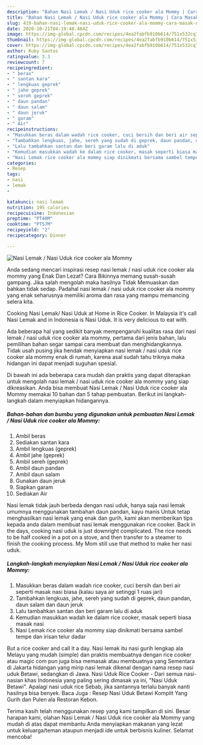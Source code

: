 ```yaml
---
description: "Bahan Nasi Lemak / Nasi Uduk rice cooker ala Mommy | Cara Masak Nasi Lemak / Nasi Uduk rice cooker ala Mommy Yang Enak Dan Mudah"
title: "Bahan Nasi Lemak / Nasi Uduk rice cooker ala Mommy | Cara Masak Nasi Lemak / Nasi Uduk rice cooker ala Mommy Yang Enak Dan Mudah"
slug: 419-bahan-nasi-lemak-nasi-uduk-rice-cooker-ala-mommy-cara-masak-nasi-lemak-nasi-uduk-rice-cooker-ala-mommy-yang-enak-dan-mudah
date: 2020-10-21T04:19:48.484Z
image: https://img-global.cpcdn.com/recipes/4ea2fabfb910b614/751x532cq70/nasi-lemak-nasi-uduk-rice-cooker-ala-mommy-foto-resep-utama.jpg
thumbnail: https://img-global.cpcdn.com/recipes/4ea2fabfb910b614/751x532cq70/nasi-lemak-nasi-uduk-rice-cooker-ala-mommy-foto-resep-utama.jpg
cover: https://img-global.cpcdn.com/recipes/4ea2fabfb910b614/751x532cq70/nasi-lemak-nasi-uduk-rice-cooker-ala-mommy-foto-resep-utama.jpg
author: Ruby Santos
ratingvalue: 3.3
reviewcount: 7
recipeingredient:
- " beras"
- " santan kara"
- " lengkuas geprek"
- " jahe geprek"
- " sereh geprek"
- " daun pandan"
- " daun salam"
- " daun jeruk"
- " garam"
- " Air"
recipeinstructions:
- "Masukkan beras dalam wadah rice cooker, cuci bersih dan beri air seperti masak nasi biasa (kalau saya air setinggi 1 ruas jari)"
- "Tambahkan lengkuas, jahe, sereh yang sudah di geprek, daun pandan, daun salam dan daun jeruk"
- "Lalu tambahkan santan dan beri garam lalu di aduk"
- "Kemudian masukkan wadah ke dalam rice cooker, masak seperti biasa masak nasi"
- "Nasi Lemak rice cooker ala mommy siap dinikmati bersama sambel tempe dan irisan telur dadar"
categories:
- Resep
tags:
- nasi
- lemak
- 

katakunci: nasi lemak  
nutrition: 195 calories
recipecuisine: Indonesian
preptime: "PT40M"
cooktime: "PT57M"
recipeyield: "2"
recipecategory: Dinner

---
```



![Nasi Lemak / Nasi Uduk rice cooker ala Mommy](https://img-global.cpcdn.com/recipes/4ea2fabfb910b614/751x532cq70/nasi-lemak-nasi-uduk-rice-cooker-ala-mommy-foto-resep-utama.jpg)

Anda sedang mencari inspirasi resep nasi lemak / nasi uduk rice cooker ala mommy yang Enak Dan Lezat? Cara Bikinnya memang susah-susah gampang. Jika salah mengolah maka hasilnya Tidak Memuaskan dan bahkan tidak sedap. Padahal nasi lemak / nasi uduk rice cooker ala mommy yang enak seharusnya memiliki aroma dan rasa yang mampu memancing selera kita.

Cooking Nasi Lemak/ Nasi Uduk at Home in Rice Cooker. In Malaysia it&#39;s call Nasi Lemak and in Indonesia is Nasi Uduk. It is very delicious to eat with.

Ada beberapa hal yang sedikit banyak mempengaruhi kualitas rasa dari nasi lemak / nasi uduk rice cooker ala mommy, pertama dari jenis bahan, lalu pemilihan bahan segar sampai cara membuat dan menghidangkannya. Tidak usah pusing jika hendak menyiapkan nasi lemak / nasi uduk rice cooker ala mommy enak di rumah, karena asal sudah tahu triknya maka hidangan ini dapat menjadi suguhan spesial.


Di bawah ini ada beberapa cara mudah dan praktis yang dapat diterapkan untuk mengolah nasi lemak / nasi uduk rice cooker ala mommy yang siap dikreasikan. Anda bisa membuat Nasi Lemak / Nasi Uduk rice cooker ala Mommy memakai 10 bahan dan 5 tahap pembuatan. Berikut ini langkah-langkah dalam menyiapkan hidangannya.

<!--inarticleads1-->

##### Bahan-bahan dan bumbu yang digunakan untuk pembuatan Nasi Lemak / Nasi Uduk rice cooker ala Mommy:

1. Ambil  beras
1. Sediakan  santan kara
1. Ambil  lengkuas (geprek)
1. Ambil  jahe (geprek)
1. Ambil  sereh (geprek)
1. Ambil  daun pandan
1. Ambil  daun salam
1. Gunakan  daun jeruk
1. Siapkan  garam
1. Sediakan  Air


Nasi lemak tidak jauh berbeda dengan nasi uduk, hanya saja nasi lemak umumnya menggunakan tambahan daun pandan, kayu manis Untuk tetap menghasilkan nasi lemak yang enak dan gurih, kami akan memberikan tips kepada anda dalam membuat nasi lemak menggunakan rice cooker. Back in the days, cooking nasi uduk is just downright complicated. The rice needs to be half cooked in a pot on a stove, and then transfer to a steamer to finish the cooking process. My Mom still use that method to make her nasi uduk. 

<!--inarticleads2-->

##### Langkah-langkah menyiapkan Nasi Lemak / Nasi Uduk rice cooker ala Mommy:

1. Masukkan beras dalam wadah rice cooker, cuci bersih dan beri air seperti masak nasi biasa (kalau saya air setinggi 1 ruas jari)
1. Tambahkan lengkuas, jahe, sereh yang sudah di geprek, daun pandan, daun salam dan daun jeruk
1. Lalu tambahkan santan dan beri garam lalu di aduk
1. Kemudian masukkan wadah ke dalam rice cooker, masak seperti biasa masak nasi
1. Nasi Lemak rice cooker ala mommy siap dinikmati bersama sambel tempe dan irisan telur dadar


But a rice cooker and call it a day. Nasi lemak itu nasi gurih lengkap ala Melayu yang mudah (simple) dan praktis membuatnya dengan rice cooker atau magic com pun juga bisa memasak atau membuatnya yang Sementara di Jakarta hidangan yang mirip nasi lemak dikenal dengan nama resep nasi uduk Betawi, sedangkan di Jawa. Nasi Uduk Rice Cooker - Dari semua nasi-nasian khas Indonesia yang paling sering dimasak ya ini, &#34;Nasi Uduk Betawi&#34;. Apalagi nasi uduk rice Sebab, jika santannya terlalu banyak nanti hasilnya bisa benyek. Baca Juga : Resep Nasi Uduk Betawi Komplit Yang Gurih dan Pulen ala Restoran Kebon. 

Terima kasih telah menggunakan resep yang kami tampilkan di sini. Besar harapan kami, olahan Nasi Lemak / Nasi Uduk rice cooker ala Mommy yang mudah di atas dapat membantu Anda menyiapkan makanan yang lezat untuk keluarga/teman ataupun menjadi ide untuk berbisnis kuliner. Selamat mencoba!
